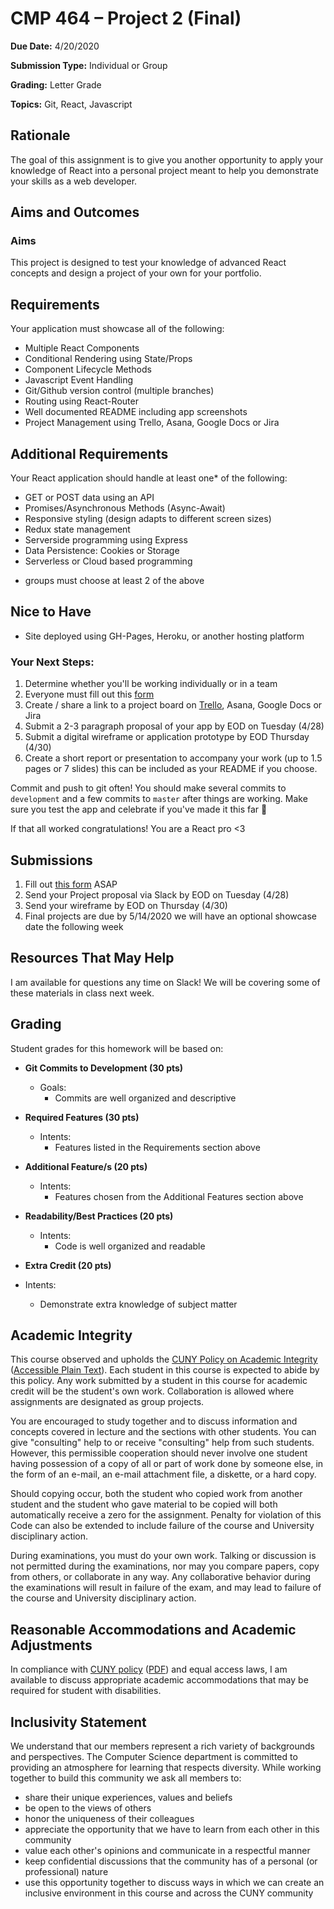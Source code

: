 # CMP 464 – Project 2 (Final)

**Due Date:** 4/20/2020

**Submission Type:** Individual or Group

**Grading:** Letter Grade

**Topics:** Git, React, Javascript

## Rationale

The goal of this assignment is to give you another opportunity to apply your knowledge of React into a personal project meant to help you demonstrate your skills as a web developer. 

## Aims and Outcomes 
### Aims

This project is designed to test your knowledge of advanced React concepts and design a project of your own for your portfolio.

## Requirements
Your application must showcase all of the following: 
- Multiple React Components 
- Conditional Rendering using State/Props
- Component Lifecycle Methods
- Javascript Event Handling
- Git/Github version control (multiple branches)
- Routing using React-Router
- Well documented README including app screenshots
- Project Management using Trello, Asana, Google Docs or Jira

## Additional Requirements

Your React application should handle at least one* of the following:

- GET or POST data using an API
- Promises/Asynchronous Methods (Async-Await)
- Responsive styling (design adapts to different screen sizes) 
- Redux state management
- Serverside programming using Express
- Data Persistence: Cookies or Storage
- Serverless or Cloud based programming

* groups must choose at least 2 of the above

## Nice to Have

- Site deployed using GH-Pages, Heroku, or another hosting platform 

### Your Next Steps:
1. Determine whether you'll be working individually or in a team
2. Everyone must fill out this [form]("https://docs.google.com/forms/d/e/1FAIpQLSdYo4NAxfEloRqdRdBCmgp8u-_pUvIpDGxAuXiJyc0mDtm5yg/viewform")
2. Create / share a link to a project board on [Trello](https://trello.com/cameronflowers/recommend), Asana, Google Docs or Jira
4. Submit a 2-3 paragraph proposal of your app by EOD on Tuesday (4/28)
5. Submit a digital wireframe or application prototype by EOD Thursday (4/30)
6. Create a short report or presentation to accompany your work (up to 1.5 pages or 7 slides) this can be included as your README if you choose.


Commit and push to git often! You should make several commits to `development` and a few commits to `master` after things are working. Make sure you test the app and celebrate if you've made it this far 🚀

If that all worked congratulations! You are a React pro <3 


## Submissions
1. Fill out [this form]("https://docs.google.com/forms/d/e/1FAIpQLSdYo4NAxfEloRqdRdBCmgp8u-_pUvIpDGxAuXiJyc0mDtm5yg/viewform") ASAP 
2. Send your Project proposal via Slack by EOD on Tuesday (4/28)
3. Send your wireframe by EOD on Thursday (4/30)
4. Final projects are due by 5/14/2020 we will have an optional showcase date the following week


## Resources That May Help

I am available for questions any time on Slack! We will be covering some of these materials in class next week.

## Grading 
Student grades for this homework will be based on:

- **Git Commits to Development (30 pts)**
  - Goals:
    - Commits are well organized and descriptive

- **Required Features (30 pts)**
  - Intents:
    - Features listed in the Requirements section above
    
- **Additional Feature/s (20 pts)**
  - Intents:
    - Features chosen from the Additional Features section above
    
- **Readability/Best Practices (20 pts)**
  - Intents:
    - Code is well organized and readable
    
-	**Extra Credit (20 pts)**
  - Intents:
    - Demonstrate extra knowledge of subject matter


## Academic Integrity

This course observed and upholds the [CUNY Policy on Academic Integrity](http://www.lehman.edu/lehman/about/policies_pdf/CUNYAcademicIntegrityPolicy.pdf) ([Accessible Plain Text](http://www.lehman.edu/lehman/about/policies_pdf/CUNYAcademicIntegrityPolicy.txt)). Each student in this course is expected to abide by this policy. Any work submitted by a student in this course for academic credit will be the student's own work. Collaboration is allowed where assignments are designated as group projects.

You are encouraged to study together and to discuss information and concepts covered in lecture and the sections with other students. You can give "consulting" help to or receive "consulting" help from such students. However, this permissible cooperation should never involve one student having possession of a copy of all or part of work done by someone else, in the form of an e-mail, an e-mail attachment file, a diskette, or a hard copy. 

Should copying occur, both the student who copied work from another student and the student who gave material to be copied will both automatically receive a zero for the assignment. Penalty for violation of this Code can also be extended to include failure of the course and University disciplinary action. 

During examinations, you must do your own work. Talking or discussion is not permitted during the examinations, nor may you compare papers, copy from others, or collaborate in any way. Any collaborative behavior during the examinations will result in failure of the exam, and may lead to failure of the course and University disciplinary action.

## Reasonable Accommodations and Academic Adjustments

In compliance with [CUNY policy](http://www2.cuny.edu/about/administration/offices/legal-affairs/policies-procedures/reasonable-accommodations-and-academic-adjustments/) ([PDF](http://www2.cuny.edu/wp-content/uploads/sites/4/page-assets/about/administration/offices/legal-affairs/policies-procedures/reasonable-accommodations-and-academic-adjustments/Procedures-for-Implementing-Reasonable-Accommodations-9.21.2016.pdf)) and equal access laws, I am available to discuss appropriate academic accommodations that may be required for student with disabilities.

## Inclusivity Statement

We understand that our members represent a rich variety of backgrounds and perspectives. The Computer Science department is committed to providing an atmosphere for learning that respects diversity. While working together to build this community we ask all members to:
*	share their unique experiences, values and beliefs
*	be open to the views of others 
*	honor the uniqueness of their colleagues
*	appreciate the opportunity that we have to learn from each other in this community
*	value each other's opinions and communicate in a respectful manner
*	keep confidential discussions that the community has of a personal (or professional) nature 
*	use this opportunity together to discuss ways in which we can create an inclusive environment in this course and across the CUNY community

